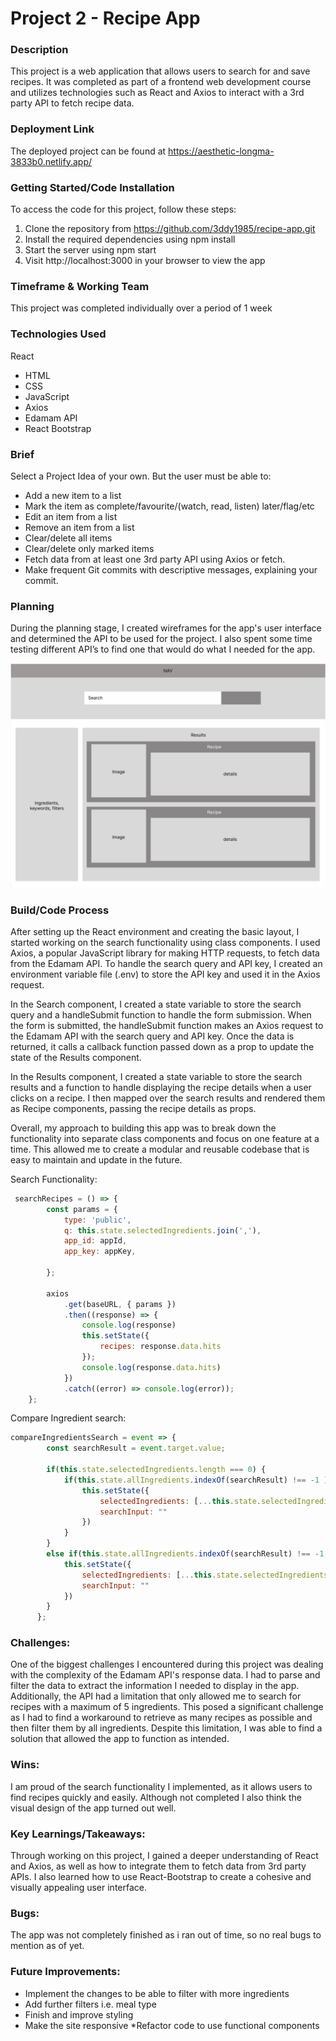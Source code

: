 # Project 2 - Recipe App

### Description
This project is a web application that allows users to search for and save recipes. It was completed as part of a frontend web development course and utilizes technologies such as React and Axios to interact with a 3rd party API to fetch recipe data.  
  
### Deployment Link
The deployed project can be found at https://aesthetic-longma-3833b0.netlify.app/  
   
### Getting Started/Code Installation
To access the code for this project, follow these steps:
1. Clone the repository from https://github.com/3ddy1985/recipe-app.git
2. Install the required dependencies using npm install
3. Start the server using npm start
4. Visit http://localhost:3000 in your browser to view the app 
 
   
   
### Timeframe & Working Team
This project was completed individually over a period of 1 week  
  
  
### Technologies Used
React
* HTML
* CSS
* JavaScript
* Axios
* Edamam API
* React Bootstrap  
     
### Brief
Select a Project Idea of your own. But the user must be able to:
* Add a new item to a list
* Mark the item as complete/favourite/(watch, read, listen) later/flag/etc
* Edit an item from a list
* Remove an item from a list
* Clear/delete all items
* Clear/delete only marked items
* Fetch data from at least one 3rd party API using Axios or fetch.
* Make frequent Git commits with descriptive messages, explaining your commit.

### Planning
During the planning stage, I created wireframes for the app's user interface and determined the API to be used for the project. I also spent some  time testing different API’s to find one that would do what I needed for the app.

![alt text](https://github.com/3ddy1985/recipe-app/blob/main/MVP%20WireFrame%20.png?raw=true)

### Build/Code Process
After setting up the React environment and creating the basic layout, I started working on the search functionality using class components. I used Axios, a popular JavaScript library for making HTTP requests, to fetch data from the Edamam API. To handle the search query and API key, I created an environment variable file (.env) to store the API key and used it in the Axios request.

In the Search component, I created a state variable to store the search query and a handleSubmit function to handle the form submission. When the form is submitted, the handleSubmit function makes an Axios request to the Edamam API with the search query and API key. Once the data is returned, it calls a callback function passed down as a prop to update the state of the Results component.

In the Results component, I created a state variable to store the search results and a function to handle displaying the recipe details when a user clicks on a recipe. I then mapped over the search results and rendered them as Recipe components, passing the recipe details as props.

Overall, my approach to building this app was to break down the functionality into separate class components and focus on one feature at a time. This allowed me to create a modular and reusable codebase that is easy to maintain and update in the future.

Search Functionality:
```js
 searchRecipes = () => {
        const params = {
            type: 'public',
            q: this.state.selectedIngredients.join(','),
            app_id: appId,
            app_key: appKey,
            
        };

        axios
            .get(baseURL, { params })
            .then((response) => {
                console.log(response)
                this.setState({
                    recipes: response.data.hits
                });
                console.log(response.data.hits)
            })
            .catch((error) => console.log(error));
    };
```

Compare Ingredient search:
```js
compareIngredientsSearch = event => {
        const searchResult = event.target.value;
    
        if(this.state.selectedIngredients.length === 0) {
            if(this.state.allIngredients.indexOf(searchResult) !== -1 ) {
                this.setState({
                    selectedIngredients: [...this.state.selectedIngredients, searchResult],
                    searchInput: ""
                })
            }
        }
        else if(this.state.allIngredients.indexOf(searchResult) !== -1 && !this.state.selectedIngredients.includes(searchResult)) {
            this.setState({
                selectedIngredients: [...this.state.selectedIngredients, searchResult],
                searchInput: ""
            })
        }
      };
```
 
### Challenges:
One of the biggest challenges I encountered during this project was dealing with the complexity of the Edamam API's response data. I had to parse and filter the data to extract the information I needed to display in the app. Additionally, the API had a limitation that only allowed me to search for recipes with a maximum of 5 ingredients. This posed a significant challenge as I had to find a workaround to retrieve as many recipes as possible and then filter them by all ingredients. Despite this limitation, I was able to find a solution that allowed the app to function as intended.


### Wins:
I am proud of the search functionality I implemented, as it allows users to find recipes quickly and easily. Although not completed I also think the visual design of the app turned out well.

### Key Learnings/Takeaways:
Through working on this project, I gained a deeper understanding of React and Axios, as well as how to integrate them to fetch data from 3rd party APIs. I also learned how to use React-Bootstrap to create a cohesive and visually appealing user interface.


### Bugs:
The app was not completely finished as i ran out of time, so no real bugs to mention as of yet. 


### Future Improvements:
* Implement the changes to be able to filter with more ingredients
* Add further filters i.e. meal type
* Finish and improve styling
* Make the site responsive
*Refactor code to use functional components 
 

